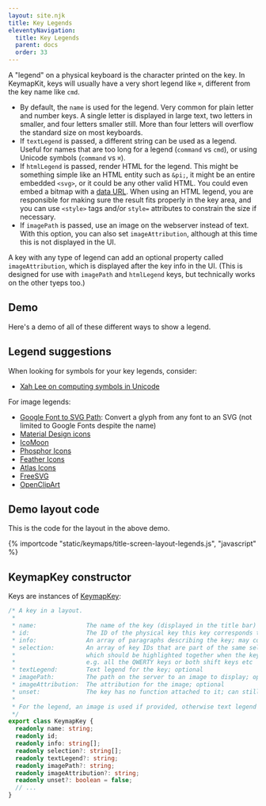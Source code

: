 ```yaml
---
layout: site.njk
title: Key Legends
eleventyNavigation:
  title: Key Legends
  parent: docs
  order: 33
---
```


A "legend" on a physical keyboard is the character printed on the key.
In KeymapKit, keys will usually have a very short legend like `⌘`,
different from the key name like `cmd`.

- By default, the `name` is used for the legend.
  Very common for plain letter and number keys.
  A single letter is displayed in large text,
  two letters in smaller,
  and four letters smaller still.
  More than four letters will overflow the standard size on most keyboards.
- If `textLegend` is passed, a different string can be used as a legend.
  Useful for names that are too long for a legend (`command` vs `cmd`),
  or using Unicode symbols (`command` vs `⌘`).
- If `htmlLegend` is passed, render HTML for the legend.
  This might be something simple like an HTML entity such as `&pi;`,
  it might be an entire embedded `<svg>`,
  or it could be any other valid HTML.
  You could even embed a bitmap with a
  [data URL](https://developer.mozilla.org/en-US/docs/Web/URI/Reference/Schemes/data).
  When using an HTML legend, you are responsible for making sure the result fits properly in the key area,
  and you can use `<style>` tags and/or `style=` attributes to constrain the size if necessary.
- If `imagePath` is passed, use an image on the webserver instead of text.
  With this option, you can also set `imageAttribution`,
  although at this time this is not displayed in the UI.

A key with any type of legend can add an optional property called `imageAttribution`,
which is displayed after the key info in the UI.
(This is designed for use with `imagePath` and `htmlLegend` keys,
but technically works on the other tyeps too.)

## Demo

Here's a demo of all of these different ways to show a legend.

<div id="keymap-container"></div>

<script type="module">
import { KeymapTitleScreenLayoutLegends } from "/KeymapKit/keymaps/title-screen-layout-legends.js";

let keymapUi = document.createElement("keymap-ui");
keymapUi.setAttribute("id", "keymap-title");
keymapUi.setModelsAndMaps([KeymapTitleScreenLayoutLegends]);
keymapUi.setAttribute("keymap-id", "title-screen-map-legends");
keymapUi.setAttribute("query-prefix", "keymap");
let keymapContainer = document.querySelector("#keymap-container")
keymapContainer.appendChild(keymapUi);
</script>

## Legend suggestions

When looking for symbols for your key legends, consider:

- [Xah Lee on computing symbols in Unicode](http://xahlee.info/comp/unicode_computing_symbols.html)

For image legends:

- [Google Font to SVG Path](https://danmarshall.github.io/google-font-to-svg-path/):
  Convert a glyph from any font to an SVG
  (not limited to Google Fonts despite the name)
- [Material Design icons](https://material.io/resources/icons)
- [IcoMoon](https://icomoon.io/)
- [Phosphor Icons](https://phosphoricons.com/)
- [Feather Icons](https://feathericons.com/)
- [Atlas Icons](https://atlasicons.vectopus.com/)
- [FreeSVG](https://freesvg.org)
- [OpenClipArt](https://openclipart.org/)

## Demo layout code

This is the code for the layout in the above demo.

{% importcode "static/keymaps/title-screen-layout-legends.js", "javascript" %}

## KeymapKey constructor

Keys are instances of [KeymapKey](https://github.com/mrled/KeymapKit/blob/master/models/src/lib/Layout.ts):

```typescript
/* A key in a layout.
 *
 * name:              The name of the key (displayed in the title bar)
 * id:                The ID of the physical key this key corresponds to (must be unique)
 * info:              An array of paragraphs describing the key; may contain HTML
 * selection:         An array of key IDs that are part of the same selection group,
 *                    which should be highlighted together when the key is selected,
 *                    e.g. all the QWERTY keys or both shift keys etc
 * textLegend:        Text legend for the key; optional
 * imagePath:         The path on the server to an image to display; optional
 * imageAttribution:  The attribution for the image; optional
 * unset:             The key has no function attached to it; can still contain name/info/selection.
 *
 * For the legend, an image is used if provided, otherwise text legend if provided, otherwise the name.
 */
export class KeymapKey {
  readonly name: string;
  readonly id;
  readonly info: string[];
  readonly selection?: string[];
  readonly textLegend?: string;
  readonly imagePath?: string;
  readonly imageAttribution?: string;
  readonly unset?: boolean = false;
  // ...
}
```
